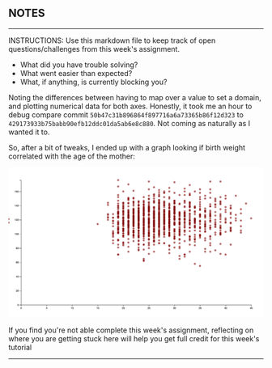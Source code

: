 ## NOTES

-----------
INSTRUCTIONS:
Use this markdown file to keep track of open questions/challenges from this week's assignment.
- What did you have trouble solving?
- What went easier than expected?
- What, if anything, is currently blocking you?

Noting the differences between having to map over a value to set a domain, 
and plotting numerical data for both axes. Honestly, it took me an hour to debug
compare commit `50b47c31b896864f897716a6a73365b86f12d323` to 
`429173933b75babb90efb12ddc01da5ab6e8c880`. Not coming as naturally as I wanted
it to.

So, after a bit of tweaks, I ended up with a graph looking if birth weight
correlated with the age of the mother:

![Age of the Mother vs. bwt](../screen_shots/age_of_mother_v_birth_weight.png)

If you find you're not able complete this week's assignment, reflecting on where you are getting stuck here will help you get full credit for this week's tutorial

------------

